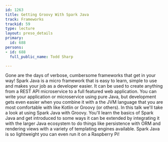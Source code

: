 ```yaml
---
id: 1263
title: Getting Groovy With Spark Java
track: Frameworks
trackid: 59
type: lecture
layout: preso_details
primary:
  id: 688
persons:
- id: 688
  full_public_name: Todd Sharp

---
```

Gone are the days of verbose, cumbersome frameworks that get in your way! Spark Java is a micro framework that is easy to learn, simple to use and makes your job as a developer easier.  It can be used to create anything from a REST API microservice to a full featured web application.  You can write your application or microservice using pure Java, but development gets even easier when you combine it with a the JVM language that you are most comfortable with like Kotlin or Groovy (or others).  In this talk we'll take a look at using Spark Java with Groovy.  You'll learn the basics of Spark Java and get introduced to some ways it can be extended by integrating it with the larger Java ecosystem to do things like persistence with ORM and rendering views with a variety of templating engines available.  Spark Java is so lightweight you can even run it on a Raspberry Pi!